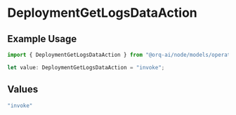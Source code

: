 # DeploymentGetLogsDataAction

## Example Usage

```typescript
import { DeploymentGetLogsDataAction } from "@orq-ai/node/models/operations";

let value: DeploymentGetLogsDataAction = "invoke";
```

## Values

```typescript
"invoke"
```